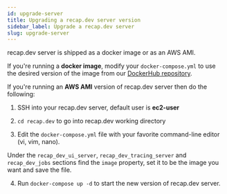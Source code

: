 ```yaml
---
id: upgrade-server
title: Upgrading a recap.dev server version
sidebar_label: Upgrade a recap.dev server
slug: upgrade-server
---
```


recap.dev server is shipped as a docker image or as an AWS AMI.

If you're running a **docker image**, modify your `docker-compose.yml` to use the desired version of the image from our [DockerHub repository](https://hub.docker.com/repository/docker/recapdev/server).

If you're running an **AWS AMI** version of recap.dev server then do the following:

1. SSH into your recap.dev server, default user is **ec2-user**

2. `cd recap.dev` to go into recap.dev working directory

3. Edit the `docker-compose.yml` file with your favorite command-line editor (vi, vim, nano).

Under the `recap_dev_ui_server`, `recap_dev_tracing_server` and `recap_dev_jobs` sections find the `image` property, set it to be the image you want and save the file.

4. Run `docker-compose up -d` to start the new version of recap.dev server.
